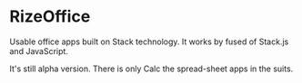 # RizeOffice
Usable office apps built on Stack technology.
It works by fused of Stack.js and JavaScript.

It's still alpha version. There is only Calc the spread-sheet apps in the suits.
